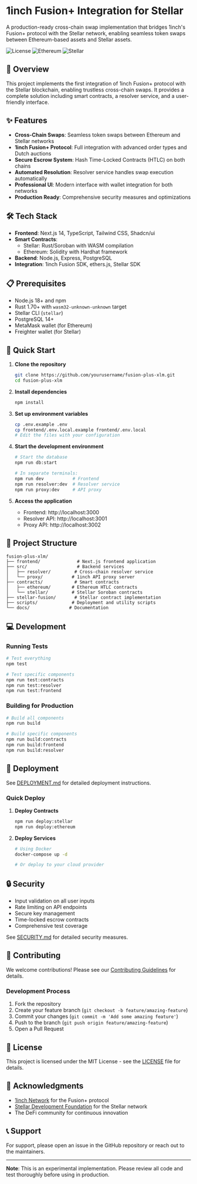 # 1inch Fusion+ Integration for Stellar

A production-ready cross-chain swap implementation that bridges 1inch's Fusion+ protocol with the Stellar network, enabling seamless token swaps between Ethereum-based assets and Stellar assets.

![License](https://img.shields.io/badge/license-MIT-blue.svg)
![Ethereum](https://img.shields.io/badge/Ethereum-mainnet-green.svg)
![Stellar](https://img.shields.io/badge/Stellar-mainnet-orange.svg)

## 🚀 Overview

This project implements the first integration of 1inch Fusion+ protocol with the Stellar blockchain, enabling trustless cross-chain swaps. It provides a complete solution including smart contracts, a resolver service, and a user-friendly interface.

## ✨ Features

- **Cross-Chain Swaps**: Seamless token swaps between Ethereum and Stellar networks
- **1inch Fusion+ Protocol**: Full integration with advanced order types and Dutch auctions
- **Secure Escrow System**: Hash Time-Locked Contracts (HTLC) on both chains
- **Automated Resolution**: Resolver service handles swap execution automatically
- **Professional UI**: Modern interface with wallet integration for both networks
- **Production Ready**: Comprehensive security measures and optimizations

## 🛠️ Tech Stack

- **Frontend**: Next.js 14, TypeScript, Tailwind CSS, Shadcn/ui
- **Smart Contracts**: 
  - Stellar: Rust/Soroban with WASM compilation
  - Ethereum: Solidity with Hardhat framework
- **Backend**: Node.js, Express, PostgreSQL
- **Integration**: 1inch Fusion SDK, ethers.js, Stellar SDK

## 📋 Prerequisites

- Node.js 18+ and npm
- Rust 1.70+ with `wasm32-unknown-unknown` target
- Stellar CLI (`stellar`)
- PostgreSQL 14+
- MetaMask wallet (for Ethereum)
- Freighter wallet (for Stellar)

## 🏃 Quick Start

1. **Clone the repository**
   ```bash
   git clone https://github.com/yourusername/fusion-plus-xlm.git
   cd fusion-plus-xlm
   ```

2. **Install dependencies**
   ```bash
   npm install
   ```

3. **Set up environment variables**
   ```bash
   cp .env.example .env
   cp frontend/.env.local.example frontend/.env.local
   # Edit the files with your configuration
   ```

4. **Start the development environment**
   ```bash
   # Start the database
   npm run db:start

   # In separate terminals:
   npm run dev           # Frontend
   npm run resolver:dev  # Resolver service
   npm run proxy:dev     # API proxy
   ```

5. **Access the application**
   - Frontend: http://localhost:3000
   - Resolver API: http://localhost:3001
   - Proxy API: http://localhost:3002

## 📁 Project Structure

```
fusion-plus-xlm/
├── frontend/              # Next.js frontend application
├── src/                   # Backend services
│   ├── resolver/         # Cross-chain resolver service
│   └── proxy/           # 1inch API proxy server
├── contracts/            # Smart contracts
│   ├── ethereum/        # Ethereum HTLC contracts
│   └── stellar/         # Stellar Soroban contracts
├── stellar-fusion/       # Stellar contract implementation
├── scripts/             # Deployment and utility scripts
└── docs/               # Documentation
```

## 💻 Development

### Running Tests

```bash
# Test everything
npm test

# Test specific components
npm run test:contracts
npm run test:resolver
npm run test:frontend
```

### Building for Production

```bash
# Build all components
npm run build

# Build specific components
npm run build:contracts
npm run build:frontend
npm run build:resolver
```

## 🚢 Deployment

See [DEPLOYMENT.md](docs/DEPLOYMENT.md) for detailed deployment instructions.

### Quick Deploy

1. **Deploy Contracts**
   ```bash
   npm run deploy:stellar
   npm run deploy:ethereum
   ```

2. **Deploy Services**
   ```bash
   # Using Docker
   docker-compose up -d

   # Or deploy to your cloud provider
   ```

## 🔒 Security

- Input validation on all user inputs
- Rate limiting on API endpoints
- Secure key management
- Time-locked escrow contracts
- Comprehensive test coverage

See [SECURITY.md](SECURITY_IMPROVEMENTS.md) for detailed security measures.

## 🤝 Contributing

We welcome contributions! Please see our [Contributing Guidelines](CONTRIBUTING.md) for details.

### Development Process
1. Fork the repository
2. Create your feature branch (`git checkout -b feature/amazing-feature`)
3. Commit your changes (`git commit -m 'Add some amazing feature'`)
4. Push to the branch (`git push origin feature/amazing-feature`)
5. Open a Pull Request

## 📄 License

This project is licensed under the MIT License - see the [LICENSE](LICENSE) file for details.

## 🙏 Acknowledgments

- [1inch Network](https://1inch.io/) for the Fusion+ protocol
- [Stellar Development Foundation](https://stellar.org/) for the Stellar network
- The DeFi community for continuous innovation

## 📞 Support

For support, please open an issue in the GitHub repository or reach out to the maintainers.

---

**Note**: This is an experimental implementation. Please review all code and test thoroughly before using in production.